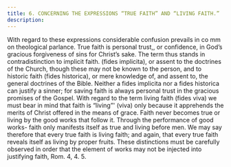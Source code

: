 ```yaml
---
title: 6. CONCERNING THE EXPRESSIONS “TRUE FAITH” AND “LIVING FAITH.”
description: 
---
```


With regard to these expressions considerable confusion prevails in co mm on theological parlance. True faith is personal trust,, or confidence, in God’s gracious forgiveness of sins for Christ’s sake. The term thus stands in contradistinction to implicit faith. (fides implicita), or assent to the doctrines of the Church, though these may not be known to the person, and to historic faith (fides historica), or mere knowledge of, and assent to, the general doctrines of the Bible. Neither a fides implicita nor a fides historica can justify a sinner; for saving faith is always personal trust in the gracious promises of the Gospel. With regard to the term living faith (fides viva) we must bear in mind that faith is “living”' (viva) only because it apprehends the merits of Christ offered in the means of grace. Faith never becomes true or living by the good works that follow it. Through the performance of good works- faith only manifests itself as true and living before men. We may say therefore that every true faith is living faith; and again, that every true faith reveals itself as living by proper fruits. These distinctions must be carefully observed in order that the element of works may not be injected into justifying faith, Rom. 4, 4. 5. 